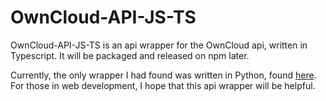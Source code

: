 # OwnCloud-API-JS-TS
OwnCloud-API-JS-TS is an api wrapper for the OwnCloud api, written in Typescript. It will be packaged and released on npm later.

Currently, the only wrapper I had found was written in Python, found [here]().
For those in web development, I hope that this api wrapper will be helpful.





